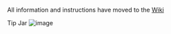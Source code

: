 All information and instructions have moved to the [Wiki](https://github.com/cargocultscience/nt-indicators/wiki)

Tip Jar
![image](https://github.com/cargocultscience/nt-indicators/assets/28972498/d78cf77d-6fc9-46be-82c5-bd7ec0b2d3ec)

